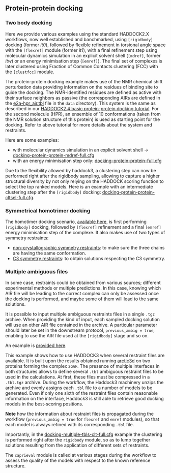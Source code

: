 ## Protein-protein docking

### Two body docking

Here we provide various examples using the standard HADDOCK2.X workflows, now well established and banchmarked, using `[rigidbody]` docking (former *it0*), followed by flexible refinement in torsional angle space with the `[flexref]` module (former *it1*), with a final refinement step using molecular dynamics simulation in an explicit solvent shell (`[mdref]`, former *itw*) or an energy minimisation step (`[emref]`).
The final set of complexes is later clustered using Fraction of Common Contacts clustering (FCC) with the `[clustfcc]` module.

The protein-protein docking example makes use of the NMR chemical shift perturbation data providing information on the residues of binding site to guide the docking.
The NMR-identified residues are defined as active with their surface neighbors as passive (the corresponding AIRs are defined in the [e2a-hpr_air.tbl](../examples/docking-protein-protein/data/e2a-hpr_air.tbl) file in the `data` directory).
This system is the same as described in our [HADDOCK2.4 basic protein-protein docking tutorial](https://www.bonvinlab.org/education/HADDOCK24/HADDOCK24-protein-protein-basic/).
For the second molecule (HPR), an ensemble of 10 conformations (taken from the NMR solution structure of this protein) is used as starting point for the docking.
Refer to above tutorial for more details about the system and restraints.

Here are some examples:
- with molecular dynamics simulation in an explicit solvent shell -> [docking-protein-protein-mdref-full.cfg](https://github.com/haddocking/haddock3/blob/main/examples/docking-protein-protein/docking-protein-protein-mdref-full.cfg)
- with an energy minimisation step only: [docking-protein-protein-full.cfg](https://github.com/haddocking/haddock3/blob/main/examples/docking-protein-protein/docking-protein-protein-full.cfg)

Due to the flexibility allowed by haddock3, a clustering step can now be performed right after the rigidbody sampling, allowing to capture a higher structural diversity by not only relying on the HADDOCK scoring function to select the top ranked models.
Here is an example with an intermediate clustering step after the `[rigidbody]` docking: [docking-protein-protein-cltsel-full.cfg](https://github.com/haddocking/haddock3/blob/main/examples/docking-protein-protein/docking-protein-protein-cltsel-full.cfg).


### Symmetrical homotrimer docking 

The homotimer docking scenario, [available here](https://github.com/haddocking/haddock3/tree/main/examples/docking-protein-homotrimer), is first performing `[rigidbody]` docking, followed by `[flexref]` refinement and a final `[emref]` energy minimisation step of the complexe.
It also makes use of two types of symmetry restraints:
- [non-crystallographic symmetry restraints](../symmetry_restraints.md#non-crystallographic-symmetry): to make sure the three chains are having the same conformation.
- [C3 symmetry restraints](../symmetry_restraints.md#rotational-symmetry): to obtain solutions respecting the C3 symmetry.


### Multiple ambiguous files

In some case, restraints could be obtained from various sources; different experimental methods or multiple predictions.
In this case, knowing which AIR file will be leading to the correct complex can only be assessed once the docking is performed, and maybe some of them will lead to the same solutions.

It is possible to input multiple ambiguous restraints files in a single `.tgz` archive.
When providing the kind of input, each sampled docking solution will use an other AIR file contained in the archive.
A particular parameter should later be set in the downstream protocol, `previous_ambig = true`, enabling to use the AIR file used at the `[rigidbody]` stage and so on.

An example is [provided here](https://github.com/haddocking/haddock3/tree/main/examples/docking-multiple-ambig).

This example shows how to use HADDOCK3 when several restraint files are available.
It is built upon the results obtained running [arctic3d](https://github.com/haddocking/arctic3d) on two proteins forming the complex `2GAF`.
The presence of multiple interfaces in both structures allows to define several `.tbl` ambiguous restraint files to be used in the calculations.
At first, these files must be compressed in a `.tbl.tgz` archive.
During the workflow, the Haddock3 machinery unzips the archive and evenly assigns each `.tbl` file to a number of models to be generated.
Even if only one sixth of the restraint files contain reasonable information on the interface, Haddock3 is still able to retrieve good docking models in the best-scoring positions.

__Note__ how the information about restraint files is propagated during the workflow (`previous_ambig = true` for `flexref` and `emref` modules), so that each model is always refined with its corresponding `.tbl` file.

Importantly, in the [docking-multiple-tbls-clt-full.cfg](https://github.com/haddocking/haddock3/tree/main/examples/docking-multiple-ambig/docking-multiple-tbls-clt-full.cfg) example the clustering is performed right after the `rigidbody` module, so as to lump together solutions resulting from the application of different sets of restraints.

The `caprieval` module is called at various stages during the workflow to assess the quality of the models with respect to the known reference structure.
